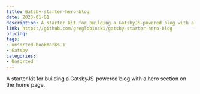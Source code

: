 ```yaml
---
title: Gatsby-starter-hero-blog
date: 2023-01-01
description: A starter kit for building a GatsbyJS-powered blog with a hero section on the home page.
link: https://github.com/greglobinski/gatsby-starter-hero-blog
pricing: 
tags: 
- unsorted-bookmarks-1 
- Gatsby
categories: 
- Unsorted 
---
```


A starter kit for building a GatsbyJS-powered blog with a hero section on the home page.